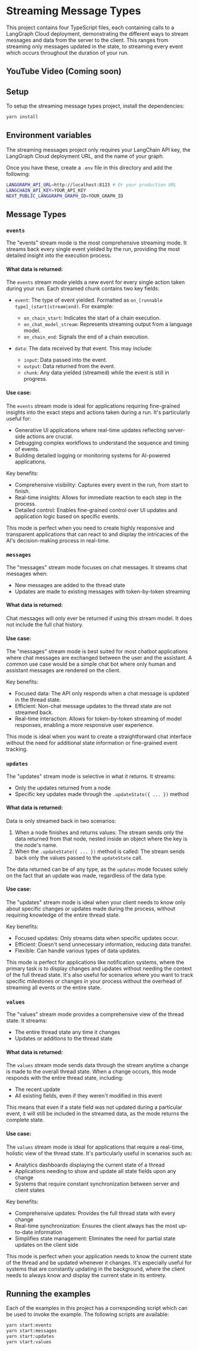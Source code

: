 # Streaming Message Types

This project contains four TypeScript files, each containing calls to a LangGraph Cloud deployment, demonstrating the different ways to stream messages and data from the server to the client.
This ranges from streaming only messages updated in the state, to streaming every event which occurs throughout the duration of your run.

## YouTube Video (Coming soon)

## Setup

To setup the streaming message types project, install the dependencies:

```bash
yarn install
```

## Environment variables

The streaming messages project only requires your LangChain API key, the LangGraph Cloud deployment URL, and the name of your graph.

Once you have these, create a `.env` file in this directory and add the following:

```bash
LANGGRAPH_API_URL=http://localhost:8123 # Or your production URL
LANGCHAIN_API_KEY=YOUR_API_KEY
NEXT_PUBLIC_LANGGRAPH_GRAPH_ID=YOUR_GRAPH_ID
```

## Message Types

### `events`

The "events" stream mode is the most comprehensive streaming mode. It streams back every single event yielded by the run, providing the most detailed insight into the execution process.

#### What data is returned:

The `events` stream mode yields a new event for every single action taken during your run. Each streamed chunk contains two key fields:

- `event`: The type of event yielded. Formatted as `on_[runnable type]_(start|stream|end)`. For example:

  - `on_chain_start`: Indicates the start of a chain execution.
  - `on_chat_model_stream`: Represents streaming output from a language model.
  - `on_chain_end`: Signals the end of a chain execution.

- `data`: The data received by that event. This may include:
  - `input`: Data passed into the event.
  - `output`: Data returned from the event.
  - `chunk`: Any data yielded (streamed) while the event is still in progress.

#### Use case:

The `events` stream mode is ideal for applications requiring fine-grained insights into the exact steps and actions taken during a run. It's particularly useful for:

- Generative UI applications where real-time updates reflecting server-side actions are crucial.
- Debugging complex workflows to understand the sequence and timing of events.
- Building detailed logging or monitoring systems for AI-powered applications.

Key benefits:

- Comprehensive visibility: Captures every event in the run, from start to finish.
- Real-time insights: Allows for immediate reaction to each step in the process.
- Detailed control: Enables fine-grained control over UI updates and application logic based on specific events.

This mode is perfect when you need to create highly responsive and transparent applications that can react to and display the intricacies of the AI's decision-making process in real-time.

### `messages`

The "messages" stream mode focuses on chat messages. It streams chat messages when:

- New messages are added to the thread state
- Updates are made to existing messages with token-by-token streaming

#### What data is returned:

Chat messages will only ever be returned if using this stream model. It does not include the full chat history.

#### Use case:

The "messages" stream mode is best suited for most chatbot applications where chat messages are exchanged between the user and the assistant. A common use case would be a simple chat bot where only human and assistant messages are rendered on the client.

Key benefits:

- Focused data: The API only responds when a chat message is updated in the thread state.
- Efficient: Non-chat message updates to the thread state are not streamed back.
- Real-time interaction: Allows for token-by-token streaming of model responses, enabling a more responsive user experience.

This mode is ideal when you want to create a straightforward chat interface without the need for additional state information or fine-grained event tracking.

### `updates`

The "updates" stream mode is selective in what it returns. It streams:

- Only the updates returned from a node
- Specific key updates made through the `.updateState({ ... })` method

#### What data is returned:

Data is only streamed back in two scenarios:

1. When a node finishes and returns values: The stream sends only the data returned from that node, nested inside an object where the key is the node's name.
2. When the `.updateState({ ... })` method is called: The stream sends back only the values passed to the `updateState` call.

The data returned can be of any type, as the `updates` mode focuses solely on the fact that an update was made, regardless of the data type.

#### Use case:

The "updates" stream mode is ideal when your client needs to know only about specific changes or updates made during the process, without requiring knowledge of the entire thread state.

Key benefits:

- Focused updates: Only streams data when specific updates occur.
- Efficient: Doesn't send unnecessary information, reducing data transfer.
- Flexible: Can handle various types of data updates.

This mode is perfect for applications like notification systems, where the primary task is to display changes and updates without needing the context of the full thread state.
It's also useful for scenarios where you want to track specific milestones or changes in your process without the overhead of streaming all events or the entire state.

### `values`

The "values" stream mode provides a comprehensive view of the thread state. It streams:

- The entire thread state any time it changes
- Updates or additions to the thread state

#### What data is returned:

The `values` stream mode sends data through the stream anytime a change is made to the overall thread state. When a change occurs, this mode responds with the entire thread state, including:

- The recent update
- All existing fields, even if they weren't modified in this event

This means that even if a state field was not updated during a particular event, it will still be included in the streamed data, as the mode returns the complete state.

#### Use case:

The `values` stream mode is ideal for applications that require a real-time, holistic view of the thread state. It's particularly useful in scenarios such as:

- Analytics dashboards displaying the current state of a thread
- Applications needing to show and update all state fields upon any change
- Systems that require constant synchronization between server and client states

Key benefits:

- Comprehensive updates: Provides the full thread state with every change
- Real-time synchronization: Ensures the client always has the most up-to-date information
- Simplifies state management: Eliminates the need for partial state updates on the client side

This mode is perfect when your application needs to know the current state of the thread and be updated whenever it changes.
It's especially useful for systems that are constantly updating in the background, where the client needs to always know and display the current state in its entirety.

## Running the examples

Each of the examples in this project has a corresponding script which can be used to invoke the example.
The following scripts are available:

```bash
yarn start:events
yarn start:messages
yarn start:updates
yarn start:values
```
